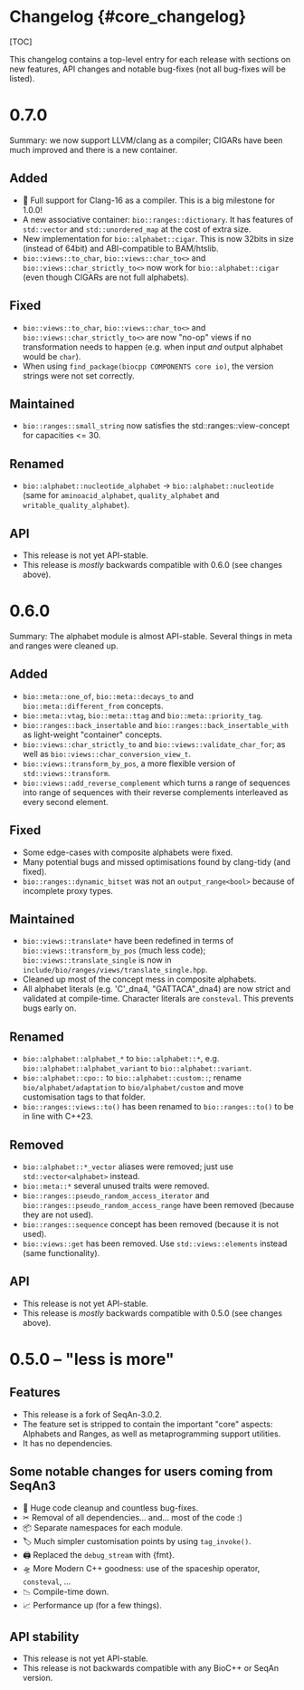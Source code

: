 # Changelog {#core_changelog}

[TOC]

This changelog contains a top-level entry for each release with sections on new features, API changes and notable
bug-fixes (not all bug-fixes will be listed).

# 0.7.0

Summary: we now support LLVM/clang as a compiler; CIGARs have been much improved and there is a new container.

## Added

* 🐉 Full support for Clang-16 as a compiler. This is a big milestone for 1.0.0!
* A new associative container: `bio::ranges::dictionary`. It has features of `std::vector` and `std::unordered_map` at the cost of extra size.
* New implementation for `bio::alphabet::cigar`. This is now 32bits in size (instead of 64bit) and ABI-compatible to BAM/htslib.
* `bio::views::to_char`, `bio::views::char_to<>` and `bio::views::char_strictly_to<>` now work for `bio::alphabet::cigar` (even though CIGARs are not full alphabets).

## Fixed

* `bio::views::to_char`, `bio::views::char_to<>` and `bio::views::char_strictly_to<>` are now "no-op" views if no transformation needs to happen (e.g. when input *and* output alphabet would be `char`).
* When using `find_package(biocpp COMPONENTS core io)`, the version strings were not set correctly.

## Maintained

* `bio::ranges::small_string` now satisfies the std::ranges::view-concept for capacities <= 30.

## Renamed

* `bio::alphabet::nucleotide_alphabet` → `bio::alphabet::nucleotide` (same for `aminoacid_alphabet`, `quality_alphabet` and `writable_quality_alphabet`).

## API

* This release is not yet API-stable.
* This release is *mostly* backwards compatible with 0.6.0 (see changes above).


# 0.6.0

Summary: The alphabet module is almost API-stable. Several things in meta and ranges were cleaned up.

## Added

* `bio::meta::one_of`, `bio::meta::decays_to` and `bio::meta::different_from` concepts.
* `bio::meta::vtag`, `bio::meta::ttag` and `bio::meta::priority_tag`.
* `bio::ranges::back_insertable` and `bio::ranges::back_insertable_with` as light-weight "container" concepts.
* `bio::views::char_strictly_to` and `bio::views::validate_char_for`; as well as `bio::views::char_conversion_view_t`.
* `bio::views::transform_by_pos`, a more flexible version of `std::views::transform`.
* `bio::views::add_reverse_complement` which turns a range of sequences into range of sequences with their reverse complements interleaved as every second element.

## Fixed

* Some edge-cases with composite alphabets were fixed.
* Many potential bugs and missed optimisations found by clang-tidy (and fixed).
* `bio::ranges::dynamic_bitset` was not an `output_range<bool>` because of incomplete proxy types.

## Maintained

* `bio::views::translate*` have been redefined in terms of `bio::views::transform_by_pos` (much less code); `bio::views::translate_single` is now in `include/bio/ranges/views/translate_single.hpp`.
* Cleaned up most of the concept mess in composite alphabets.
* All alphabet literals (e.g. 'C'_dna4, "GATTACA"_dna4) are now strict and validated at compile-time. Character literals are `consteval`. This prevents bugs early on.

## Renamed

* `bio::alphabet::alphabet_*` to `bio::alphabet::*`, e.g. `bio::alphabet::alphabet_variant` to `bio::alphabet::variant`.
* `bio::alphabet::cpo::` to `bio::alphabet::custom::`; rename `bio/alphabet/adaptation` to `bio/alphabet/custom` and move customisation tags to that folder.
* `bio::ranges::views::to()` has been renamed to `bio::ranges::to()` to be in line with C++23.

## Removed

* `bio::alphabet::*_vector` aliases were removed; just use `std::vector<alphabet>` instead.
* `bio::meta::*` several unused traits were removed.
* `bio::ranges::pseudo_random_access_iterator` and `bio::ranges::pseudo_random_access_range` have been removed (because they are not used).
* `bio::ranges::sequence` concept has been removed (because it is not used).
* `bio::views::get` has been removed. Use `std::views::elements` instead (same functionality).

## API

* This release is not yet API-stable.
* This release is *mostly* backwards compatible with 0.5.0 (see changes above).


# 0.5.0 – "less is more"

## Features

* This release is a fork of SeqAn-3.0.2.
* The feature set is stripped to contain the important "core" aspects: Alphabets and Ranges, as well as metaprogramming support utilities.
* It has no dependencies.

## Some notable changes for users coming from SeqAn3

* 🧹 Huge code cleanup and countless bug-fixes.
* ✂ Removal of all dependencies… and… most of the code :)
* 📦 Separate namespaces for each module.
* 🏷 Much simpler customisation points by using `tag_invoke()`.
* 🖨 Replaced the `debug_stream` with {fmt}.
* 🛸 More Modern C++ goodness: use of the spaceship operator, `consteval`, …
* 📉 Compile-time down.
* 📈 Performance up (for a few things).

## API stability

* This release is not yet API-stable.
* This release is not backwards compatible with any BioC++ or SeqAn version.
